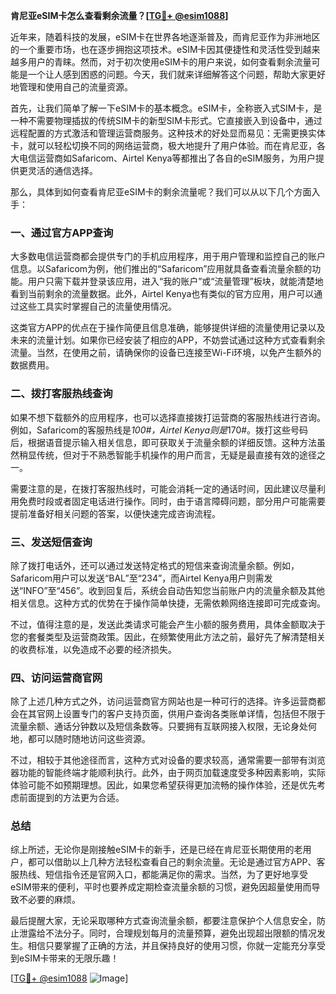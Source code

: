 **肯尼亚eSIM卡怎么查看剩余流量？[[TG💪+ @esim1088](https://t.me/s/esim1088)]**

近年来，随着科技的发展，eSIM卡在世界各地逐渐普及，而肯尼亚作为非洲地区的一个重要市场，也在逐步拥抱这项技术。eSIM卡因其便捷性和灵活性受到越来越多用户的青睐。然而，对于初次使用eSIM卡的用户来说，如何查看剩余流量可能是一个让人感到困惑的问题。今天，我们就来详细解答这个问题，帮助大家更好地管理和使用自己的流量资源。

首先，让我们简单了解一下eSIM卡的基本概念。eSIM卡，全称嵌入式SIM卡，是一种不需要物理插拔的传统SIM卡的新型SIM卡形式。它直接嵌入到设备中，通过远程配置的方式激活和管理运营商服务。这种技术的好处显而易见：无需更换实体卡，就可以轻松切换不同的网络运营商，极大地提升了用户体验。而在肯尼亚，各大电信运营商如Safaricom、Airtel Kenya等都推出了各自的eSIM服务，为用户提供更灵活的通信选择。

那么，具体到如何查看肯尼亚eSIM卡的剩余流量呢？我们可以从以下几个方面入手：

### 一、通过官方APP查询

大多数电信运营商都会提供专门的手机应用程序，用于用户管理和监控自己的账户信息。以Safaricom为例，他们推出的“Safaricom”应用就具备查看流量余额的功能。用户只需下载并登录该应用，进入“我的账户”或“流量管理”板块，就能清楚地看到当前剩余的流量数据。此外，Airtel Kenya也有类似的官方应用，用户可以通过这些工具实时掌握自己的流量使用情况。

这类官方APP的优点在于操作简便且信息准确，能够提供详细的流量使用记录以及未来的流量计划。如果你已经安装了相应的APP，不妨尝试通过这种方式查看剩余流量。当然，在使用之前，请确保你的设备已连接至Wi-Fi环境，以免产生额外的数据费用。

### 二、拨打客服热线查询

如果不想下载额外的应用程序，也可以选择直接拨打运营商的客服热线进行咨询。例如，Safaricom的客服热线是*100#，Airtel Kenya则是*170#。拨打这些号码后，根据语音提示输入相关信息，即可获取关于流量余额的详细反馈。这种方法虽然稍显传统，但对于不熟悉智能手机操作的用户而言，无疑是最直接有效的途径之一。

需要注意的是，在拨打客服热线时，可能会消耗一定的通话时间，因此建议尽量利用免费时段或者固定电话进行操作。同时，由于语言障碍问题，部分用户可能需要提前准备好相关问题的答案，以便快速完成咨询流程。

### 三、发送短信查询

除了拨打电话外，还可以通过发送特定格式的短信来查询流量余额。例如，Safaricom用户可以发送“BAL”至“234”，而Airtel Kenya用户则需发送“INFO”至“456”。收到回复后，系统会自动告知您当前账户内的流量余额及其他相关信息。这种方式的优势在于操作简单快捷，无需依赖网络连接即可完成查询。

不过，值得注意的是，发送此类请求可能会产生小额的服务费用，具体金额取决于您的套餐类型及运营商政策。因此，在频繁使用此方法之前，最好先了解清楚相关的收费标准，以免造成不必要的经济损失。

### 四、访问运营商官网

除了上述几种方式之外，访问运营商官方网站也是一种可行的选择。许多运营商都会在其官网上设置专门的客户支持页面，供用户查询各类账单详情，包括但不限于流量余额、通话分钟数以及短信条数等。只要拥有互联网接入权限，无论身处何地，都可以随时随地访问这些资源。

不过，相较于其他途径而言，这种方式对设备的要求较高，通常需要一部带有浏览器功能的智能终端才能顺利执行。此外，由于网页加载速度受多种因素影响，实际体验可能不如预期理想。因此，如果您希望获得更加流畅的操作体验，还是优先考虑前面提到的方法更为合适。

### 总结

综上所述，无论你是刚接触eSIM卡的新手，还是已经在肯尼亚长期使用的老用户，都可以借助以上几种方法轻松查看自己的剩余流量。无论是通过官方APP、客服热线、短信指令还是官网入口，都能满足你的需求。当然，为了更好地享受eSIM带来的便利，平时也要养成定期检查流量余额的习惯，避免因超量使用而导致不必要的麻烦。

最后提醒大家，无论采取哪种方式查询流量余额，都要注意保护个人信息安全，防止泄露给不法分子。同时，合理规划每月的流量预算，避免出现超出限额的情况发生。相信只要掌握了正确的方法，并且保持良好的使用习惯，你就一定能充分享受到eSIM卡带来的无限乐趣！

[[TG💪+ @esim1088](https://t.me/s/esim1088) ![Image](https://i.postimg.cc/4NQfJmqS/Snipaste-2025-05-13-00-14-12.png)]